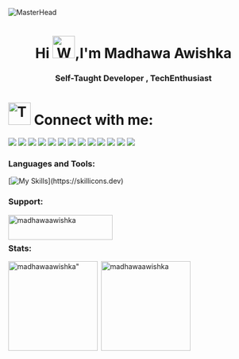 ![MasterHead](https://user-images.githubusercontent.com/74038190/225813708-98b745f2-7d22-48cf-9150-083f1b00d6c9.gif)
<h1 align="center">Hi <img src="https://raw.githubusercontent.com/Tarikul-Islam-Anik/Animated-Fluent-Emojis/master/Emojis/Hand%20gestures/Waving%20Hand.png" alt="Waving Hand" width="45" height="45" />,I'm Madhawa Awishka</h1>
<h3 align="center">Self-Taught Developer , TechEnthusiast</h3>



# <img src="https://raw.githubusercontent.com/Tarikul-Islam-Anik/Animated-Fluent-Emojis/master/Emojis/People/Technologist.png" alt="Technologist" width="45" height="45" /> Connect with me:

<p align="left">
<a href="https://madhawaawishka.vercel.app/" target="_blank"><img src="https://img.shields.io/badge/website-000000?style=for-the-badge&logo=About.me&logoColor=white" target="_blank"></a>
  <a href="https://www.linkedin.com/in/madhawaawishka" target="_blank"><img src="https://img.shields.io/badge/LinkedIn-0077B5?style=for-the-badge&logo=linkedin&logoColor=white" target="_blank"></a>
<a href="https://medium.com/@madhawaawishka" target="_blank"><img src="https://img.shields.io/badge/Medium-12100E?style=for-the-badge&logo=medium&logoColor=white" target="_blank"></a>
<a href="https://twitter.com/MadhawaAwishka" target="_blank"><img src="https://img.shields.io/badge/Twitter-1DA1F2?style=for-the-badge&logo=twitter&logoColor=white" target="_blank"></a>
<a href="https://github.com/madhawaawishka99" target="_blank"><img src="https://img.shields.io/badge/GitHub-100000?style=for-the-badge&logo=github&logoColor=white" target="_blank"></a>
<a href="mailto:madhawaawishka@gmail.com" target="_blank"><img src="https://img.shields.io/badge/Gmail-D14836?style=for-the-badge&logo=gmail&logoColor=white" target="_blank"></a>
<a href="https://hashnode.com/@madhawaawishka" target="_blank"><img src="https://img.shields.io/badge/Hashnode-2962FF?style=for-the-badge&logo=hashnode&logoColor=white" target="_blank"></a>
<a href="https://dev.to/madhawaawishka" target="_blank"><img src="https://img.shields.io/badge/dev.to-0A0A0A?style=for-the-badge&logo=devdotto&logoColor=white" target="_blank"></a>
<a href="https://www.hackerrank.com/madhawaawishka"" target="_blank"><img src="https://img.shields.io/badge/-Hackerrank-2EC866?style=for-the-badge&logo=HackerRank&logoColor=white" target="_blank"></a>
<a href="https://stackoverflow.com/users/23519573/madhawa-awishka" target="_blank"><img src="https://img.shields.io/badge/Stack_Overflow-FE7A16?style=for-the-badge&logo=stack-overflow&logoColor=white" target="_blank"></a>
<a href="https://www.leetcode.com/madhawaawishka" target="_blank"><img src="https://img.shields.io/badge/-LeetCode-FFA116?style=for-the-badge&logo=LeetCode&logoColor=black" target="_blank"></a>
<a href="https://www.youtube.com/@madhawaawishka" target="_blank"><img src="https://img.shields.io/badge/YouTube-FF0000?style=for-the-badge&logo=youtube&logoColor=white" target="_blank"></a>
<a href="https://www.codewars.com/users/madhawaawishka" target="_blank"><img src="https://img.shields.io/badge/Codewars-B1361E?style=for-the-badge&logo=Codewars&logoColor=white" target="_blank"></a>



<h3 align="left">Languages and Tools:</h3>

[![My Skills](https://skillicons.dev/icons?i=aws,gcp,azure,react,vue,androidstudio,angular,bootstrap,c,cpp,css,dart,eclipse,figma,latex,firebase,flutter,git,heroku,html,idea,gradle,htmx,java,js,r,react,jquery,replit,sqlite,stackoverflow,wordpress,kotlin,linux,mongodb,mysql,netlify,nextjs,nodejs,npm,octave,php,pnpm,postman,powershell,py,react,ts,ubuntu,visualstudio,vscode,vite,devto,discord,github,gmail,apple,windows,)](https://skillicons.dev)


  

<h3 align="left">Support:</h3>
<p><a href="https://www.buymeacoffee.com/madhawaawishka"> <img align="left" src="https://cdn.buymeacoffee.com/buttons/v2/default-yellow.png" height="50" width="210" alt="madhawaawishka" /></a></p><br><br>

<h3 align="left">Stats:</h3>
<img align="left" height="180em" src="https://github-readme-stats.vercel.app/api/top-langs/?username=madhawaawishka&layout=compact&theme=dark" alt=madhawaawishka" />

<p>&nbsp;<img align="center" height="180em" src="https://github-readme-stats.vercel.app/api?username=madhawaawishka&show_icons=true&locale=en&theme=radical" alt="madhawaawishka" /></p>

